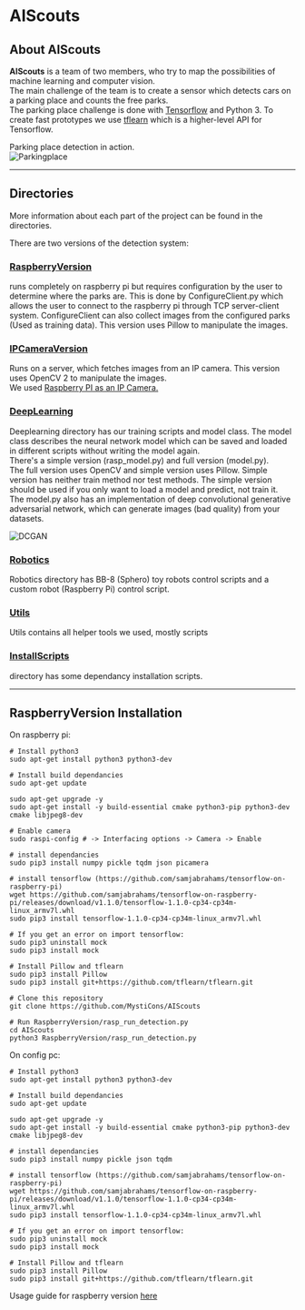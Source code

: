 # AIScouts

## About AIScouts

**AIScouts** is a team of two members, who try to map the possibilities of machine learning and computer vision.   
The main challenge of the team is to create a sensor which detects cars on a parking place and counts the free parks.   
The parking place challenge is done with [Tensorflow](https://www.tensorflow.org/) and Python 3. To create fast prototypes we use [tflearn](http://tflearn.org/) which is a higher-level API for Tensorflow.   

Parking place detection in action.   
![Parkingplace](https://github.com/MystiCons/AIScouts/blob/master/Images/park.gif?raw=true)    

---

## Directories
More information about each part of the project can be found in the directories.   

There are two versions of the detection system:    
### [RaspberryVersion](https://github.com/MystiCons/AIScouts/tree/master/RaspberryVersion)    
runs completely on raspberry pi but requires configuration by the user to determine where the parks are. This is done by ConfigureClient.py which allows the user to connect to the raspberry pi through TCP server-client system. ConfigureClient can also collect images from the configured parks (Used as training data). This version uses Pillow to manipulate the images.   
   
### [IPCameraVersion](https://github.com/MystiCons/AIScouts/tree/master/IPCameraVersion)
Runs on a server, which fetches images from an IP camera. This version uses OpenCV 2 to manipulate the images.   
We used [Raspberry PI as an IP Camera.](https://github.com/silvanmelchior/RPi_Cam_Web_Interface)    

### [DeepLearning](https://github.com/MystiCons/AIScouts/tree/master/DeepLearning)
Deeplearning directory has our training scripts and model class. The model class describes the neural network model which can be saved and loaded in different scripts without writing the model again.    
There's a simple version (rasp_model.py) and full version (model.py).    
The full version uses OpenCV and simple version uses Pillow. Simple version has neither train method nor test methods. 
The simple version should be used if you only want to load a model and predict, not train it.   
The model.py also has an implementation of deep convolutional generative adversarial network, which can generate images (bad quality) from your datasets.    
    
![DCGAN](https://github.com/MystiCons/AIScouts/blob/master/Images/DCGAN.gif?raw=true)    

### [Robotics](https://github.com/MystiCons/AIScouts/tree/master/Robotics)
Robotics directory has BB-8 (Sphero) toy robots control scripts and a custom robot (Raspberry Pi) control script.   

### [Utils](https://github.com/MystiCons/AIScouts/tree/master/Utils)
Utils contains all helper tools we used, mostly scripts   

### [InstallScripts](https://github.com/MystiCons/AIScouts/tree/master/InstallScripts)
directory has some dependancy installation scripts.   

---

## RaspberryVersion Installation

On raspberry pi:
```
# Install python3
sudo apt-get install python3 python3-dev

# Install build dependancies
sudo apt-get update

sudo apt-get upgrade -y
sudo apt-get install -y build-essential cmake python3-pip python3-dev cmake libjpeg8-dev

# Enable camera
sudo raspi-config # -> Interfacing options -> Camera -> Enable

# install dependancies
sudo pip3 install numpy pickle tqdm json picamera

# install tensorflow (https://github.com/samjabrahams/tensorflow-on-raspberry-pi)
wget https://github.com/samjabrahams/tensorflow-on-raspberry-pi/releases/download/v1.1.0/tensorflow-1.1.0-cp34-cp34m-linux_armv7l.whl
sudo pip3 install tensorflow-1.1.0-cp34-cp34m-linux_armv7l.whl

# If you get an error on import tensorflow:
sudo pip3 uninstall mock
sudo pip3 install mock

# Install Pillow and tflearn
sudo pip3 install Pillow
sudo pip3 install git+https://github.com/tflearn/tflearn.git

# Clone this repository
git clone https://github.com/MystiCons/AIScouts

# Run RaspberryVersion/rasp_run_detection.py
cd AIScouts
python3 RaspberryVersion/rasp_run_detection.py

```

On config pc:

```
# Install python3
sudo apt-get install python3 python3-dev

# Install build dependancies
sudo apt-get update

sudo apt-get upgrade -y
sudo apt-get install -y build-essential cmake python3-pip python3-dev cmake libjpeg8-dev

# install dependancies
sudo pip3 install numpy pickle json tqdm

# install tensorflow (https://github.com/samjabrahams/tensorflow-on-raspberry-pi)
wget https://github.com/samjabrahams/tensorflow-on-raspberry-pi/releases/download/v1.1.0/tensorflow-1.1.0-cp34-cp34m-linux_armv7l.whl
sudo pip3 install tensorflow-1.1.0-cp34-cp34m-linux_armv7l.whl

# If you get an error on import tensorflow:
sudo pip3 uninstall mock
sudo pip3 install mock

# Install Pillow and tflearn
sudo pip3 install Pillow 
sudo pip3 install git+https://github.com/tflearn/tflearn.git

```

Usage guide for raspberry version [here](https://github.com/MystiCons/AIScouts/blob/master/RaspberryVersion/README.md)
